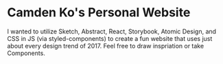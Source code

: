 # Camden Ko's Personal Website
I wanted to utilize Sketch, Abstract, React, Storybook, Atomic Design, and CSS in JS (via styled-components) to create a fun website that uses just about every design trend of 2017. Feel free to draw inspriation or take Components.
